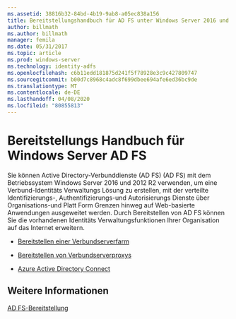 ```yaml
---
ms.assetid: 38816b32-84bd-4b19-9ab8-a05ec838a156
title: Bereitstellungshandbuch für AD FS unter Windows Server 2016 und 2012 R2
author: billmath
ms.author: billmath
manager: femila
ms.date: 05/31/2017
ms.topic: article
ms.prod: windows-server
ms.technology: identity-adfs
ms.openlocfilehash: c6b11edd181875d241f5f78928e3c9c427809747
ms.sourcegitcommit: b00d7c8968c4adc8f699dbee694afe6ed36bc9de
ms.translationtype: MT
ms.contentlocale: de-DE
ms.lasthandoff: 04/08/2020
ms.locfileid: "80855813"
---
```

# <a name="windows-server-ad-fs-deployment-guide"></a>Bereitstellungs Handbuch für Windows Server AD FS


Sie können Active Directory-Verbunddienste (AD FS) \(AD FS\) mit dem Betriebssystem Windows Server 2016 und 2012 R2 verwenden, um eine Verbund-Identitäts Verwaltungs Lösung zu erstellen, mit der verteilte Identifizierungs-, Authentifizierungs-und Autorisierungs Dienste über Organisations-und Platt Form Grenzen hinweg auf Web\-basierte Anwendungen ausgeweitet werden. Durch Bereitstellen von AD FS können Sie die vorhandenen Identitäts Verwaltungsfunktionen Ihrer Organisation auf das Internet erweitern.  
  
-   [Bereitstellen einer Verbundserverfarm](Deploying-a-Federation-Server-Farm.md)  
  
-   [Bereitstellen von Verbundserverproxys](Deploying-Federation-Server-Proxies.md)  
  
-   [Azure Active Directory Connect](Azure-Active-Directory-Connect.md)  
  
## <a name="see-also"></a>Weitere Informationen  
[AD FS-Bereitstellung](../../ad-fs/AD-FS-Deployment.md)  

  

